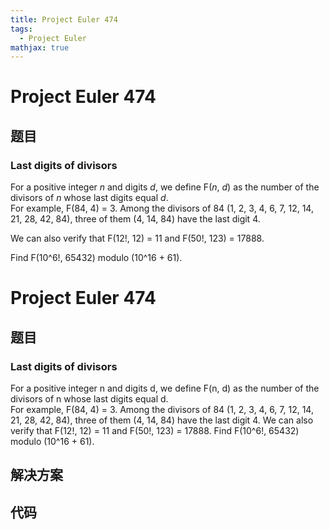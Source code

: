 ```yaml
---
title: Project Euler 474
tags:
  - Project Euler
mathjax: true
---
```

<escape><!-- more --></escape>
    
# Project Euler 474
## 题目
### Last digits of divisors


For a positive integer <var>n</var> and digits <var>d</var>, we define F(<var>n</var>, <var>d</var>) as the number of the divisors of <var>n</var> whose last digits equal <var>d</var>.<br />
For example, F(84, 4) = 3. Among the divisors of 84 (1, 2, 3, 4, 6, 7, 12, 14, 21, 28, 42, 84), three of them (4, 14, 84) have the last digit 4.


We can also verify that F(12!, 12) = 11 and F(50!, 123) = 17888.


Find F(10^6!, 65432) modulo (10^16 + 61).



# Project Euler 474
## 题目
### Last digits of divisors

For a positive integer n and digits d, we define F(n, d) as the number of the divisors of n whose last digits equal d.<br>For example, F(84, 4) = 3. Among the divisors of 84 (1, 2, 3, 4, 6, 7, 12, 14, 21, 28, 42, 84), three of them (4, 14, 84) have the last digit 4.
We can also verify that F(12!, 12) = 11 and F(50!, 123) = 17888.
Find F(10^6!, 65432) modulo (10^16 + 61).


## 解决方案


## 代码


